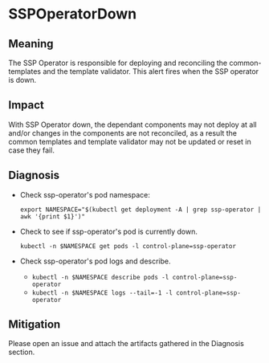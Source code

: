 # SSPOperatorDown

## Meaning

The SSP Operator is responsible for deploying and reconciling the common-templates and the template validator.
This alert fires when the SSP operator is down.

## Impact

With SSP Operator down, the dependant components may not deploy at all and/or changes in the components are not reconciled, as a result the common templates and template validator may not be updated or reset in case they fail.

## Diagnosis

- Check ssp-operator's pod namespace:
	```
	export NAMESPACE="$(kubectl get deployment -A | grep ssp-operator | awk '{print $1}')"
	```

- Check to see if ssp-operator's pod is currently down.
	```
	kubectl -n $NAMESPACE get pods -l control-plane=ssp-operator
	```
 
- Check ssp-operator's pod logs and describe.
    - `kubectl -n $NAMESPACE describe pods -l control-plane=ssp-operator`
    - `kubectl -n $NAMESPACE logs --tail=-1 -l control-plane=ssp-operator`

## Mitigation

Please open an issue and attach the artifacts gathered in the Diagnosis section.
